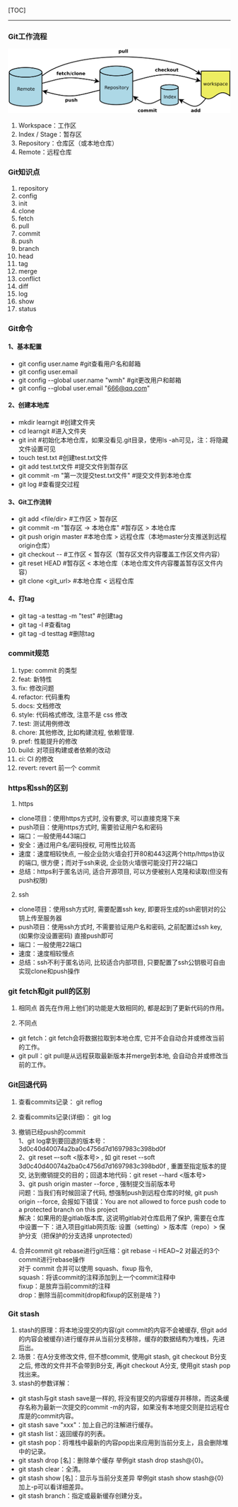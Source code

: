 [TOC]

---

### Git工作流程
![](./img/git_workflow.png)
1. Workspace：工作区
2. Index / Stage：暂存区
3. Repository：仓库区（或本地仓库）
4. Remote：远程仓库


### Git知识点
1. repository
2. config
3. init
4. clone
5. fetch
6. pull
7. commit
8. push
9. branch
10. head
11. tag
12. merge
13. conflict
14. diff
15. log
16. show
17. status


### Git命令
#### 1、基本配置
- git config user.name                    #git查看用户名和邮箱
- git config user.email
- git config --global user.name "wmh"     #git更改用户和邮箱
- git config --global user.email "666@qq.com"

#### 2、创建本地库
- mkdir learngit                       #创建文件夹
- cd learngit                          #进入文件夹
- git init                             #初始化本地仓库，如果没看见.git目录，使用ls -ah可见，注：将隐藏文件设置可见
- touch test.txt                       #创建test.txt文件
- git add test.txt文件                  #提交文件到暂存区
- git commit -m "第一次提交test.txt文件"  #提交文件到本地仓库
- git log                               #查看提交过程

#### 3、Git工作流转
- git add <file/dir>                      #工作区 > 暂存区
- git commit -m "暂存区 -> 本地仓库"        #暂存区 > 本地仓库
- git push origin master                  #本地仓库 > 远程仓库（本地master分支推送到远程origin仓库）
- git checkout -- <file>                  #工作区 < 暂存区（暂存区文件内容覆盖工作区文件内容）
- git reset HEAD <file>                   #暂存区 < 本地仓库（本地仓库文件内容覆盖暂存区文件内容）
- git clone <git_url>                     #本地仓库 < 远程仓库

#### 4、打tag
- git tag -a testtag -m "test"            #创建tag
- git tag -l                              #查看tag
- git tag -d testtag                      #删除tag


### commit规范
1. type: commit 的类型
2. feat: 新特性
3. fix: 修改问题
4. refactor: 代码重构
5. docs: 文档修改
6. style: 代码格式修改, 注意不是 css 修改
7. test: 测试用例修改
8. chore: 其他修改, 比如构建流程, 依赖管理.
9. pref: 性能提升的修改
10. build: 对项目构建或者依赖的改动
11. ci: CI 的修改
12. revert: revert 前一个 commit


### https和ssh的区别
1. https
- clone项目：使用https方式时, 没有要求, 可以直接克隆下来
- push项目：使用https方式时, 需要验证用户名和密码
- 端口：一般使用443端口
- 安全：通过用户名/密码授权, 可用性比较高
- 速度：速度相较快点, 一般企业防火墙会打开80和443这两个http/https协议的端口, 很方便；而对于ssh来说, 企业防火墙很可能没打开22端口
- 总结：https利于匿名访问, 适合开源项目, 可以方便被别人克隆和读取(但没有push权限)

2. ssh
- clone项目：使用ssh方式时, 需要配置ssh key, 即要将生成的ssh密钥对的公钥上传至服务器
- push项目：使用ssh方式时, 不需要验证用户名和密码, 之前配置过ssh key, (如果你没设置密码) 直接push即可
- 端口：一般使用22端口
- 速度：速度相较慢点
- 总结：ssh不利于匿名访问, 比较适合内部项目, 只要配置了ssh公钥极可自由实现clone和push操作


### git fetch和git pull的区别
1. 相同点
首先在作用上他们的功能是大致相同的, 都是起到了更新代码的作用。

2. 不同点
- git fetch：git fetch会将数据拉取到本地仓库, 它并不会自动合并或修改当前的工作。 
- git pull：git pull是从远程获取最新版本并merge到本地, 会自动合并或修改当前的工作。


### Git回退代码
1. 查看commits记录：
git reflog

2. 查看commits记录(详细)：
git log

3. 撤销已经push的commit  
1、git log拿到要回退的版本号：3d0c40d40074a2ba0c4756d7d1697983c398bd0f  
2、git reset –-soft <版本号> , 如 git reset --soft 3d0c40d40074a2ba0c4756d7d1697983c398bd0f , 重置至指定版本的提交, 达到撤销提交的目的；回退本地代码：git reset --hard <版本号>  
3、git push origin master --force , 强制提交当前版本号  
问题：当我们有时候回滚了代码, 想强制push到远程仓库的时候, git push origin --force, 会报如下错误：You are not allowed to force push code to a protected branch on this project  
解决：如果用的是gitlab版本库, 这说明gitlab对仓库启用了保护, 需要在仓库中设置一下：进入项目gitlab网页版: 设置（setting）> 版本库（repo）> 保护分支（把保护的分支选择 unprotected）

4. 合并commit
git rebase进行git压缩：git rebase -i HEAD~2 对最近的3个commit进行rebase操作  
对于 commit 合并可以使用 squash、fixup 指令,   
squash：将该commit的注释添加到上一个commit注释中  
fixup：是放弃当前commit的注释  
drop：删除当前commit(drop和fixup的区别是啥？)  


### Git stash
1. stash的原理：将本地没提交的内容(git commit的内容不会被缓存, 但git add的内容会被缓存)进行缓存并从当前分支移除，缓存的数据结构为堆栈，先进后出。  
2. 场景：在A分支修改文件, 但不想commit, 使用git stash, git checkout B分支之后, 修改的文件并不会带到B分支, 再git checkout A分支, 使用git stash pop找出来。
3. stash的参数详解：
- git stash与git stash save是一样的, 将没有提交的内容缓存并移除，而这条缓存名称为最新一次提交的commit -m的内容，如果没有本地提交则是拉远程仓库是的commit内容。
- git stash save "xxx"：加上自己的注解进行缓存。
- git stash list：返回缓存的列表。
- git stash pop：将堆栈中最新的内容pop出来应用到当前分支上，且会删除堆中的记录。
- git stash drop [名]：删除单个缓存 举例git stash drop stash@{0}。
- git stash clear：全清。
- git stash show [名]：显示与当前分支差异 举例git stash show stash@{0} 加上-p可以看详细差异。
- git stash branch：指定或最新缓存创建分支。
